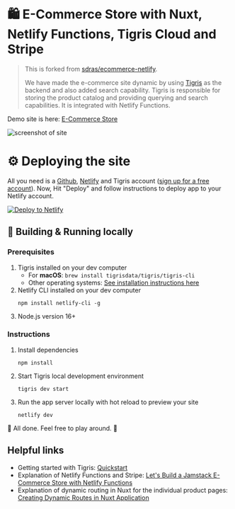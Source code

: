 # 🛍 E-Commerce Store with Nuxt, Netlify Functions, Tigris Cloud and Stripe

> This is forked from [sdras/ecommerce-netlify](https://github.com/sdras/ecommerce-netlify).
> 
> We have made the e-commerce site dynamic by using 
> [Tigris](https://www.tigrisdata.com/jamstack) as the backend and also 
> added search capability. Tigris is responsible for storing the product 
> catalog and providing querying and search capabilities. It is integrated 
> with Netlify Functions.

Demo site is here: [E-Commerce Store](https://nuxt-ecommerce-netlify.netlify.app/)

![screenshot of site](https://s3-us-west-2.amazonaws.com/s.cdpn.io/28963/ecommerce-screenshot.jpg "E-Commerce Netlify Site")

# ⚙️ Deploying the site

All you need is a [Github](https://github.com), 
[Netlify](https://www.netlify.com/) and Tigris account
([sign up for a free account](https://www.tigrisdata.com/jamstack#signup-form)). 
Now, Hit "Deploy" and follow instructions to deploy app to your Netlify account.

[![Deploy to Netlify](https://www.netlify.com/img/deploy/button.svg)](https://app.netlify.com/start/deploy?repository=https://github.com/tigrisdata/tigris-netlify-ecommerce&utm_source=github)

## 📖 Building & Running locally

### Prerequisites

1. Tigris installed on your dev computer
   - For **macOS**: `brew install tigrisdata/tigris/tigris-cli`
   - Other operating systems: [See installation instructions here](https://docs.tigrisdata.com/cli/installation)
2. Netlify CLI installed on your dev computer
   ```shell
   npm install netlify-cli -g
   ```
3. Node.js version 16+

### Instructions

1. Install dependencies
   ```shell
   npm install
   ```
2. Start Tigris local development environment
   ```shell
   tigris dev start
   ```
3. Run the app server locally with hot reload to preview your site
   ```shell
   netlify dev
   ```

:tada: All done. Feel free to play around. :tada:

## Helpful links

- Getting started with Tigris: [Quickstart](https://docs.tigrisdata.com/quickstart)
- Explanation of Netlify Functions and Stripe: [Let's Build a Jamstack E-Commerce Store with Netlify Functions](https://css-tricks.com/lets-build-a-jamstack-e-commerce-store-with-netlify-functions/)
- Explanation of dynamic routing in Nuxt for the individual product pages: 
  [Creating Dynamic Routes in Nuxt Application](https://css-tricks.com/creating-dynamic-routes-in-a-nuxt-application/)
